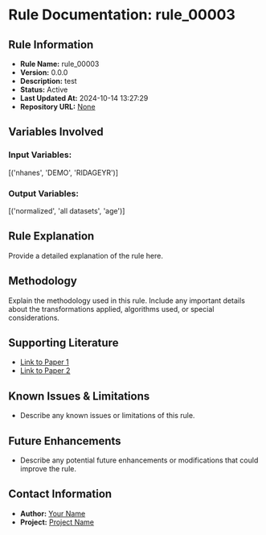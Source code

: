 # Rule Documentation: rule_00003

## Rule Information
- **Rule Name:** rule_00003
- **Version:** 0.0.0
- **Description:** test
- **Status:** Active
- **Last Updated At:** 2024-10-14 13:27:29
- **Repository URL:** [None](None)

## Variables Involved
### Input Variables:
[('nhanes', 'DEMO', 'RIDAGEYR')]

### Output Variables:
[('normalized', 'all datasets', 'age')]

## Rule Explanation
Provide a detailed explanation of the rule here.

## Methodology
Explain the methodology used in this rule. Include any important details about the transformations applied, algorithms used, or special considerations.

## Supporting Literature
- [Link to Paper 1](https://example.com)
- [Link to Paper 2](https://example.com)

## Known Issues & Limitations
- Describe any known issues or limitations of this rule.

## Future Enhancements
- Describe any potential future enhancements or modifications that could improve the rule.

## Contact Information
- **Author:** [Your Name](mailto:your.email@example.com)
- **Project:** [Project Name](https://projecturl.com)